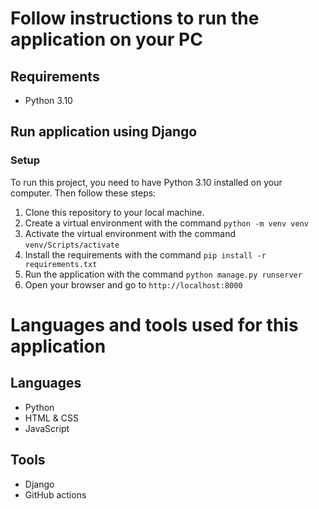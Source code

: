 # Follow instructions to run the application on your PC

## Requirements
- Python 3.10

## Run application using Django
### Setup

To run this project, you need to have Python 3.10 installed on your computer. Then follow these steps:

1. Clone this repository to your local machine.
2. Create a virtual environment with the command `python -m venv venv`
3. Activate the virtual environment with the command `venv/Scripts/activate`
4. Install the requirements with the command `pip install -r requirements.txt`
5. Run the application with the command `python manage.py runserver`
6. Open your browser and go to `http://localhost:8000`

# Languages and tools used for this application
## Languages
- Python
- HTML & CSS
- JavaScript

## Tools
- Django
- GitHub actions